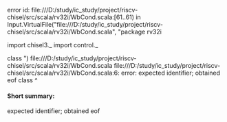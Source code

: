 error id: file:///D:/study/ic_study/project/riscv-chisel/src/scala/rv32i/WbCond.scala:[61..61) in Input.VirtualFile("file:///D:/study/ic_study/project/riscv-chisel/src/scala/rv32i/WbCond.scala", "package rv32i

import chisel3._
import control._

class ")
file:///D:/study/ic_study/project/riscv-chisel/src/scala/rv32i/WbCond.scala
file:///D:/study/ic_study/project/riscv-chisel/src/scala/rv32i/WbCond.scala:6: error: expected identifier; obtained eof
class 
      ^
#### Short summary: 

expected identifier; obtained eof